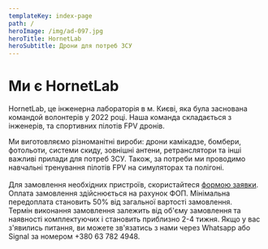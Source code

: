 ```yaml
---
templateKey: index-page
path: /
heroImage: /img/ad-097.jpg
heroTitle: HornetLab
heroSubtitle: Дрони для потреб ЗСУ
---
```

# Ми є HornetLab

HornetLab, це інженерна лабораторія в м. Києві, яка була заснована командой волонтерів у 2022 році. Н﻿аша команда складається з інженерів, та спортивних пілотів FPV дронів. 

Ми виготовляємо різноманітні вироби: дрони камікадзе, бомбери, фотольоти, системи скиду, зовнішні антени, ретранслятори та інші важливі прилади для потреб ЗСУ. 
Також, за потреби ми проводимо навчальні тренування пілотів FPV на симуляторах та полігоні. \
\
Д﻿ля замовлення необхідних пристроїв, скористайтеся <a href="https://docs.google.com/forms/d/e/1FAIpQLSflTILqQ9CENT9xGsnn4Ke6l-D-2m2yaclV2jH2pzXmjGk51w/viewform" target="_blank" rel="noopener noreferrer">формою заявки</a>. О﻿плата замовлення здійснюється на рахунок ФОП. Мінімальна передоплата становить 50% від загальної вартості замовлення.\
Т﻿ермін виконання замовлення залежить від об'єму замовлення та наявності комплектуючих і становить приблизно 2-4 тижня.
Якщо у вас з'явились питання, ви можете зв'язатись з нами через Whatsapp або Signal за номером +380 63 782 4948. 